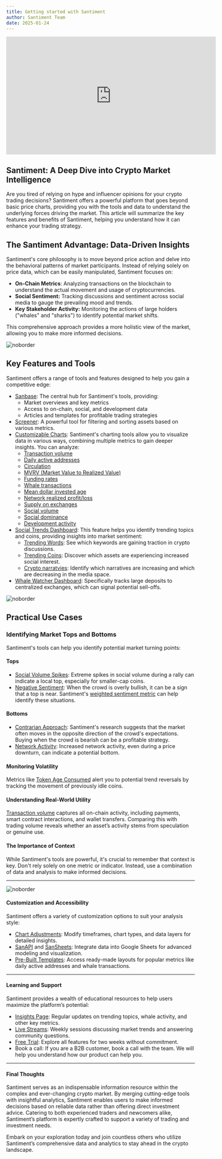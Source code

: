 ```yaml
---
title: Getting started with Santiment
author: Santiment Team
date: 2025-01-24
---
```


<iframe width="560" height="315" src="https://www.youtube.com/embed/_04p-INg_Gg?si=7qCuN1vXFP9602xK" title="YouTube video player" frameborder="0" allow="accelerometer; autoplay; clipboard-write; encrypted-media; gyroscope; picture-in-picture; web-share" referrerpolicy="strict-origin-when-cross-origin" allowfullscreen></iframe>

## Santiment: A Deep Dive into Crypto Market Intelligence

Are you tired of relying on hype and influencer opinions for your crypto
trading decisions? Santiment offers a powerful platform that goes beyond basic
price charts, providing you with the tools and data to understand the
underlying forces driving the market. This article will summarize the key
features and benefits of Santiment, helping you understand how it can enhance
your trading strategy.

## The Santiment Advantage: Data-Driven Insights

Santiment's core philosophy is to move beyond price action and delve into the
behavioral patterns of market participants. Instead of relying solely on price
data, which can be easily manipulated, Santiment focuses on:

- **On-Chain Metrics**: Analyzing transactions on the blockchain to understand
  the actual movement and usage of cryptocurrencies.
- **Social Sentiment:** Tracking discussions and sentiment across social media
  to gauge the prevailing mood and trends.
- **Key Stakeholder Activity:** Monitoring the actions of large holders
  ("whales" and "sharks") to identify potential market shifts.

This comprehensive approach provides a more holistic view of the market,
allowing you to make more informed decisions.

![noborder](./hollistic_approach.png)

## Key Features and Tools

Santiment offers a range of tools and features designed to help you gain a
competitive edge:

- [Sanbase](https://app.santiment.net/): The central hub for Santiment's tools, providing:
    - Market overviews and key metrics
    - Access to on-chain, social, and development data
    - Articles and templates for profitable trading strategies
- [Screener](https://app.santiment.net/screener): A powerful tool for
  filtering and sorting assets based on various metrics.
- [Customizable Charts](https://app.santiment.net/charts): Santiment's
  charting tools allow you to visualize data in various ways, combining
  multiple metrics to gain deeper insights. You can analyze:
    - [Transaction volume](/education-and-use-cases/trading-and-transaction-volume/)
    - [Daily active addresses](/education-and-use-cases/daily-active-addresses/#definition)
    - [Circulation](/education-and-use-cases/circulation/)
    - [MVRV (Market Value to Realized Value)](/metrics/mvrv/#definition)
    - [Funding rates](/metrics/funding-rates-aggregated/#definition)
    - [Whale transactions](/education-and-use-cases/whale-alert/#setting-up-a-whale-transaction-alert)
    - [Mean dollar invested age](/education-and-use-cases/understanding-long-term-market-trends-and-cycles/#mean-dollar-invested-age-mdia)
    - [Network realized profit/loss](/education-and-use-cases/understanding-long-term-market-trends-and-cycles/#network-realized-profit-and-loss)
    - [Supply on exchanges](/metrics/supply-on-or-outside-exchanges/#definition)
    - [Social volume](/education-and-use-cases/understanding-long-term-market-trends-and-cycles/#social-volume)
    - [Social dominance](/metrics/social-dominance/#definition)
    - [Development activity](/metrics/development-activity/#metrics)
- [Social Trends Dashboard](https://app.santiment.net/social-trends): This
  feature helps you identify trending topics and coins, providing insights into
  market sentiment:
    - [Trending Words](https://app.santiment.net/social-trends): See which
      keywords are gaining traction in crypto discussions.
    - [Trending Coins](https://app.santiment.net/social-trends/trending-coins):
      Discover which assets are experiencing increased social interest.
    - [Crypto narratvies](https://app.santiment.net/social-trends/crypto-narratives):
      Identify which narratives are increasing and which are decreasing in the
      media space.
- [Whale Watcher Dashboard](https://queries.santiment.net/dashboard/top-cex-deposits-1001?utm_source=sanbase&utm_medium=post&utm_campaign=sanbase_eth_top_cex_deposits_b_112124/&fpr=twitter):
  Specifically tracks large deposits to centralized exchanges, which can signal
  potential sell-offs.

![noborder](./scredriver.png)

## Practical Use Cases

### Identifying Market Tops and Bottoms

Santiment's tools can help you identify potential market turning points:

#### Tops

- [Social Volume Spikes](/for-traders/#spot-tops-and-exit-opportunities):
  Extreme spikes in social volume during a rally can indicate a local top,
  especially for smaller-cap coins.
- [Negative Sentiment](/metrics/sentiment-metrics/#what-is-sentiment):
  When the crowd is overly bullish, it can be a sign that a top is near.
  Santiment's [weighted sentiment
  metric](/metrics/sentiment-metrics/weighted-sentiment-metrics/#definition)
  can help identify these situations.

#### Bottoms

- [Contrarian Approach](/for-traders/#spot-bottoms-and-entry-opportunities):
  Santiment's research suggests that the market often moves in the opposite
  direction of the crowd's expectations. Buying when the crowd is bearish can
  be a profitable strategy.
- [Network Activity](/education-and-use-cases/understanding-short-term-market-trends/#network-activity):
  Increased network activity, even during a price downturn, can indicate a
  potential bottom.

#### Monitoring Volatility

Metrics like [Token Age Consumed](/education-and-use-cases/timing-market-volatility-with-token-age-consumed/)
alert you to potential trend reversals by tracking the movement of previously
idle coins.

#### Understanding Real-World Utility

[Transaction volume](/education-and-use-cases/trading-and-transaction-volume/)
captures all on-chain activity, including payments, smart contract
interactions, and wallet transfers. Comparing this with trading volume reveals
whether an asset’s activity stems from speculation or genuine use.

#### The Importance of Context

While Santiment's tools are powerful, it's crucial to remember that context is
key. Don't rely solely on one metric or indicator. Instead, use a combination
of data and analysis to make informed decisions.

---

![noborder](./context.png)

#### Customization and Accessibility

Santiment offers a variety of customization options to suit your analysis
style:

- [Chart Adjustments](/sanbase/keyboard-shortcuts/#charts):
  Modify timeframes, chart types, and data layers for detailed insights.
- [SanAPI](https://api.santiment.net/) and [SanSheets](https://sheets.santiment.net/): Integrate data into Google
  Sheets for advanced modeling and visualization.
- [Pre-Built Templates](https://app.santiment.net/explorer): Access
  ready-made layouts for popular metrics like daily active addresses and whale
  transactions.

---

#### Learning and Support

Santiment provides a wealth of educational resources to help users maximize the
platform’s potential:

- [Insights Page](https://insights.santiment.net/): Regular updates on
  trending topics, whale activity, and other key metrics.
- [Live Streams](https://www.youtube.com/@Santimentfeed): Weekly sessions
  discussing market trends and answering community questions.
- [Free Trial](https://app.santiment.net/pricing): Explore all features for
  two weeks without commitment.
- Book a call: If you are a B2B customer, book a call with the team. We
  will help you understand how our product can help you.

---

#### Final Thoughts

Santiment serves as an indispensable information resource within the complex
and ever-changing crypto market. By merging cutting-edge tools with insightful
analytics, Santiment enables users to make informed decisions based on reliable
data rather than offering direct investment advice. Catering to both
experienced traders and newcomers alike, Santiment’s platform is expertly
crafted to support a variety of trading and investment needs.

Embark on your exploration today and join countless others who utilize
Santiment’s comprehensive data and analytics to stay ahead in the crypto
landscape.
